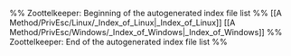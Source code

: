 %% Zoottelkeeper: Beginning of the autogenerated index file list  %%
 [[A Method/PrivEsc/Linux/_Index_of_Linux|_Index_of_Linux]]
 [[A Method/PrivEsc/Windows/_Index_of_Windows|_Index_of_Windows]]
%% Zoottelkeeper: End of the autogenerated index file list  %%
